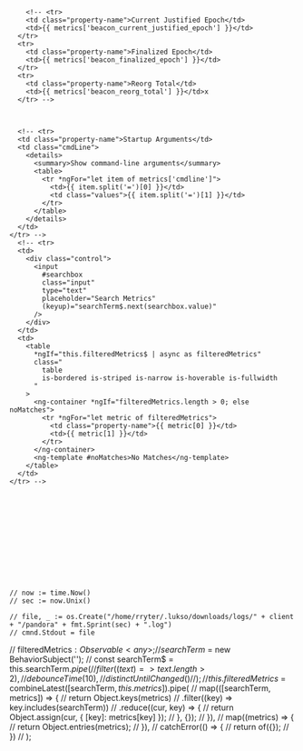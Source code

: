  <!-- <tr>
        <td>
          <div class="control">
            <input
              #searchbox
              class="input"
              type="text"
              placeholder="Search Metrics"
              (keyup)="searchTerm$.next(searchbox.value)"
            />
          </div>
        </td>
        <td>
          <table
            *ngIf="this.filteredMetrics$ | async as filteredMetrics"
            class="
              table
              is-bordered is-striped is-narrow is-hoverable is-fullwidth
            "
          >
            <ng-container *ngIf="filteredMetrics.length > 0; else noMatches">
              <tr *ngFor="let metric of filteredMetrics">
                <td class="property-name">{{ metric[0] }}</td>
                <td>{{ metric[1] }}</td>
              </tr>
            </ng-container>
            <ng-template #noMatches>No Matches</ng-template>
          </table>
        </td>
      </tr> -->

        <!-- <tr>
        <td class="property-name">Current Justified Epoch</td>
        <td>{{ metrics['beacon_current_justified_epoch'] }}</td>
      </tr>
      <tr>
        <td class="property-name">Finalized Epoch</td>
        <td>{{ metrics['beacon_finalized_epoch'] }}</td>
      </tr>
      <tr>
        <td class="property-name">Reorg Total</td>
        <td>{{ metrics['beacon_reorg_total'] }}</td>x
      </tr> -->



      <!-- <tr>
      <td class="property-name">Startup Arguments</td>
      <td class="cmdLine">
        <details>
          <summary>Show command-line arguments</summary>
          <table>
            <tr *ngFor="let item of metrics['cmdline']">
              <td>{{ item.split('=')[0] }}</td>
              <td class="values">{{ item.split('=')[1] }}</td>
            </tr>
          </table>
        </details>
      </td>
    </tr> -->
      <!-- <tr>
      <td>
        <div class="control">
          <input
            #searchbox
            class="input"
            type="text"
            placeholder="Search Metrics"
            (keyup)="searchTerm$.next(searchbox.value)"
          />
        </div>
      </td>
      <td>
        <table
          *ngIf="this.filteredMetrics$ | async as filteredMetrics"
          class="
            table
            is-bordered is-striped is-narrow is-hoverable is-fullwidth
          "
        >
          <ng-container *ngIf="filteredMetrics.length > 0; else noMatches">
            <tr *ngFor="let metric of filteredMetrics">
              <td class="property-name">{{ metric[0] }}</td>
              <td>{{ metric[1] }}</td>
            </tr>
          </ng-container>
          <ng-template #noMatches>No Matches</ng-template>
        </table>
      </td>
    </tr> -->













    // now := time.Now()
    // sec := now.Unix()

    // file, _ := os.Create("/home/rryter/.lukso/downloads/logs/" + client + "/pandora" + fmt.Sprint(sec) + ".log")
    // cmnd.Stdout = file

// filteredMetrics$: Observable<any>;
  // searchTerm$ = new BehaviorSubject('');
// const searchTerm$ = this.searchTerm$.pipe(
    //   filter((text) => text.length > 2),
    //   debounceTime(10),
    //   distinctUntilChanged()
    // );
    // this.filteredMetrics$ = combineLatest([searchTerm$, this.metrics$]).pipe(
// map(([searchTerm, metrics]) => {
// return Object.keys(metrics)
// .filter((key) => key.includes(searchTerm))
// .reduce((cur, key) => {
// return Object.assign(cur, { [key]: metrics[key] });
// }, {});
// }),
// map((metrics) => {
// return Object.entries(metrics);
// }),
// catchError(() => {
// return of({});
// })
// );
